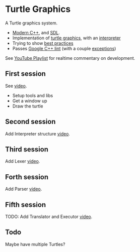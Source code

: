 # Turtle Graphics
A Turtle graphics system.

* [Modern C++](ModernCpp), and [SDL](Sdl).
* Implementation of [turtle graphics](TurtleGraphcis), with an [interpreter](Interpreter)
* Trying to show [best practices](CppBestPractices)
* Passes [Google C++ lint](CppLint) (with a couple [exceptions](GoogleLintExceptions))

See [YouTube Playlist](https://youtube.com) for realtime commentary on development.

## First session
See [video](https://youtube.com).
* Setup tools and libs
* Get a window up
* Draw the turtle

## Second session
Add Interpreter structure [video](https://youtube.com).

## Third session
Add Lexer [video](https://youtube.com).

## Forth session
Add Parser [video](https://youtube.com).

## Fifth session
TODO: Add Translator and Executor [video](https://youtube.com).

## Todo
Maybe have multiple Turtles?

